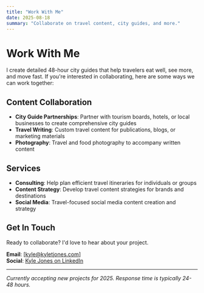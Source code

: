 ```yaml
---
title: "Work With Me"
date: 2025-08-18
summary: "Collaborate on travel content, city guides, and more."
---
```


# Work With Me

I create detailed 48-hour city guides that help travelers eat well, see more, and move fast. If you're interested in collaborating, here are some ways we can work together:

## Content Collaboration

- **City Guide Partnerships**: Partner with tourism boards, hotels, or local businesses to create comprehensive city guides
- **Travel Writing**: Custom travel content for publications, blogs, or marketing materials
- **Photography**: Travel and food photography to accompany written content

## Services

- **Consulting**: Help plan efficient travel itineraries for individuals or groups
- **Content Strategy**: Develop travel content strategies for brands and destinations
- **Social Media**: Travel-focused social media content creation and strategy

## Get In Touch

Ready to collaborate? I'd love to hear about your project.

**Email**: [kyle@kyletjones.com]  
**Social**: [Kyle Jones on LinkedIn](https://www.linkedin.com/in/kyle-t-jones/)

---

*Currently accepting new projects for 2025. Response time is typically 24-48 hours.*
